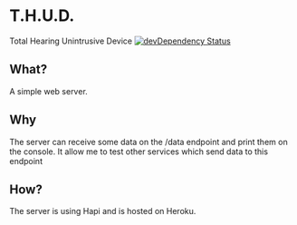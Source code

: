 # T.H.U.D.
Total Hearing Unintrusive Device
<a href='http://i.imgur.com/VUqqqaC' title=''><img src='http://i.imgur.com/VUqqqaC.jpg' alt='' title='Hosted by imgur.com' /></a>[![devDependency Status](https://david-dm.org/SimonLab/simpleServer/dev-status.svg)](https://david-dm.org/SimonLab/simpleServer#info=devDependencies)
## What?

A simple web server.

## Why

The server can receive some data on the /data endpoint and print them on the console. It allow me to test other services which send data to this endpoint

## How?

The server is using Hapi and is hosted on Heroku.
